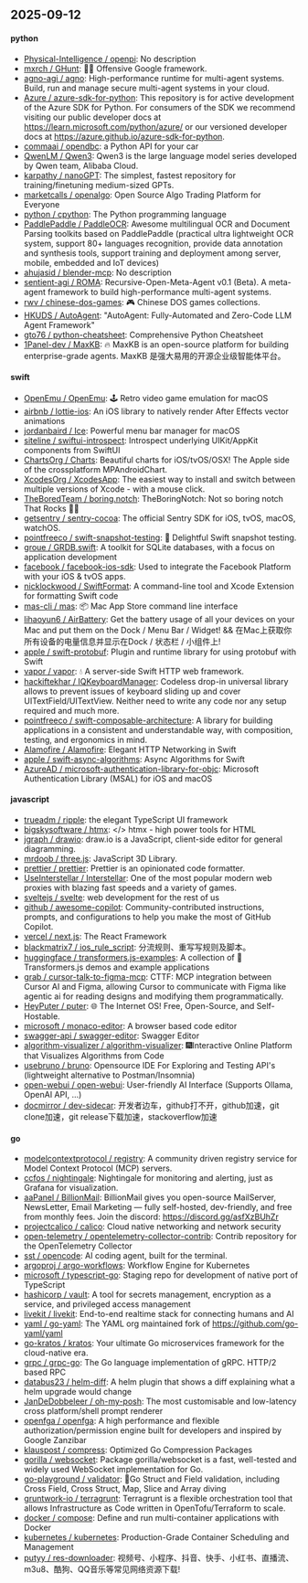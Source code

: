 ## 2025-09-12

#### python
* [Physical-Intelligence / openpi](https://github.com/Physical-Intelligence/openpi): No description
* [mxrch / GHunt](https://github.com/mxrch/GHunt): 🕵️‍♂️ Offensive Google framework.
* [agno-agi / agno](https://github.com/agno-agi/agno): High-performance runtime for multi-agent systems. Build, run and manage secure multi-agent systems in your cloud.
* [Azure / azure-sdk-for-python](https://github.com/Azure/azure-sdk-for-python): This repository is for active development of the Azure SDK for Python. For consumers of the SDK we recommend visiting our public developer docs at https://learn.microsoft.com/python/azure/ or our versioned developer docs at https://azure.github.io/azure-sdk-for-python.
* [commaai / opendbc](https://github.com/commaai/opendbc): a Python API for your car
* [QwenLM / Qwen3](https://github.com/QwenLM/Qwen3): Qwen3 is the large language model series developed by Qwen team, Alibaba Cloud.
* [karpathy / nanoGPT](https://github.com/karpathy/nanoGPT): The simplest, fastest repository for training/finetuning medium-sized GPTs.
* [marketcalls / openalgo](https://github.com/marketcalls/openalgo): Open Source Algo Trading Platform for Everyone
* [python / cpython](https://github.com/python/cpython): The Python programming language
* [PaddlePaddle / PaddleOCR](https://github.com/PaddlePaddle/PaddleOCR): Awesome multilingual OCR and Document Parsing toolkits based on PaddlePaddle (practical ultra lightweight OCR system, support 80+ languages recognition, provide data annotation and synthesis tools, support training and deployment among server, mobile, embedded and IoT devices)
* [ahujasid / blender-mcp](https://github.com/ahujasid/blender-mcp): No description
* [sentient-agi / ROMA](https://github.com/sentient-agi/ROMA): Recursive-Open-Meta-Agent v0.1 (Beta). A meta-agent framework to build high-performance multi-agent systems.
* [rwv / chinese-dos-games](https://github.com/rwv/chinese-dos-games): 🎮 Chinese DOS games collections.
* [HKUDS / AutoAgent](https://github.com/HKUDS/AutoAgent): "AutoAgent: Fully-Automated and Zero-Code LLM Agent Framework"
* [gto76 / python-cheatsheet](https://github.com/gto76/python-cheatsheet): Comprehensive Python Cheatsheet
* [1Panel-dev / MaxKB](https://github.com/1Panel-dev/MaxKB): 🔥 MaxKB is an open-source platform for building enterprise-grade agents. MaxKB 是强大易用的开源企业级智能体平台。

#### swift
* [OpenEmu / OpenEmu](https://github.com/OpenEmu/OpenEmu): 🕹 Retro video game emulation for macOS
* [airbnb / lottie-ios](https://github.com/airbnb/lottie-ios): An iOS library to natively render After Effects vector animations
* [jordanbaird / Ice](https://github.com/jordanbaird/Ice): Powerful menu bar manager for macOS
* [siteline / swiftui-introspect](https://github.com/siteline/swiftui-introspect): Introspect underlying UIKit/AppKit components from SwiftUI
* [ChartsOrg / Charts](https://github.com/ChartsOrg/Charts): Beautiful charts for iOS/tvOS/OSX! The Apple side of the crossplatform MPAndroidChart.
* [XcodesOrg / XcodesApp](https://github.com/XcodesOrg/XcodesApp): The easiest way to install and switch between multiple versions of Xcode - with a mouse click.
* [TheBoredTeam / boring.notch](https://github.com/TheBoredTeam/boring.notch): TheBoringNotch: Not so boring notch That Rocks 🎸🎶
* [getsentry / sentry-cocoa](https://github.com/getsentry/sentry-cocoa): The official Sentry SDK for iOS, tvOS, macOS, watchOS.
* [pointfreeco / swift-snapshot-testing](https://github.com/pointfreeco/swift-snapshot-testing): 📸 Delightful Swift snapshot testing.
* [groue / GRDB.swift](https://github.com/groue/GRDB.swift): A toolkit for SQLite databases, with a focus on application development
* [facebook / facebook-ios-sdk](https://github.com/facebook/facebook-ios-sdk): Used to integrate the Facebook Platform with your iOS & tvOS apps.
* [nicklockwood / SwiftFormat](https://github.com/nicklockwood/SwiftFormat): A command-line tool and Xcode Extension for formatting Swift code
* [mas-cli / mas](https://github.com/mas-cli/mas): 📦 Mac App Store command line interface
* [lihaoyun6 / AirBattery](https://github.com/lihaoyun6/AirBattery): Get the battery usage of all your devices on your Mac and put them on the Dock / Menu Bar / Widget! && 在Mac上获取你所有设备的电量信息并显示在Dock / 状态栏 / 小组件上!
* [apple / swift-protobuf](https://github.com/apple/swift-protobuf): Plugin and runtime library for using protobuf with Swift
* [vapor / vapor](https://github.com/vapor/vapor): 💧 A server-side Swift HTTP web framework.
* [hackiftekhar / IQKeyboardManager](https://github.com/hackiftekhar/IQKeyboardManager): Codeless drop-in universal library allows to prevent issues of keyboard sliding up and cover UITextField/UITextView. Neither need to write any code nor any setup required and much more.
* [pointfreeco / swift-composable-architecture](https://github.com/pointfreeco/swift-composable-architecture): A library for building applications in a consistent and understandable way, with composition, testing, and ergonomics in mind.
* [Alamofire / Alamofire](https://github.com/Alamofire/Alamofire): Elegant HTTP Networking in Swift
* [apple / swift-async-algorithms](https://github.com/apple/swift-async-algorithms): Async Algorithms for Swift
* [AzureAD / microsoft-authentication-library-for-objc](https://github.com/AzureAD/microsoft-authentication-library-for-objc): Microsoft Authentication Library (MSAL) for iOS and macOS

#### javascript
* [trueadm / ripple](https://github.com/trueadm/ripple): the elegant TypeScript UI framework
* [bigskysoftware / htmx](https://github.com/bigskysoftware/htmx): </> htmx - high power tools for HTML
* [jgraph / drawio](https://github.com/jgraph/drawio): draw.io is a JavaScript, client-side editor for general diagramming.
* [mrdoob / three.js](https://github.com/mrdoob/three.js): JavaScript 3D Library.
* [prettier / prettier](https://github.com/prettier/prettier): Prettier is an opinionated code formatter.
* [UseInterstellar / Interstellar](https://github.com/UseInterstellar/Interstellar): One of the most popular modern web proxies with blazing fast speeds and a variety of games.
* [sveltejs / svelte](https://github.com/sveltejs/svelte): web development for the rest of us
* [github / awesome-copilot](https://github.com/github/awesome-copilot): Community-contributed instructions, prompts, and configurations to help you make the most of GitHub Copilot.
* [vercel / next.js](https://github.com/vercel/next.js): The React Framework
* [blackmatrix7 / ios_rule_script](https://github.com/blackmatrix7/ios_rule_script): 分流规则、重写写规则及脚本。
* [huggingface / transformers.js-examples](https://github.com/huggingface/transformers.js-examples): A collection of 🤗 Transformers.js demos and example applications
* [grab / cursor-talk-to-figma-mcp](https://github.com/grab/cursor-talk-to-figma-mcp): CTTF: MCP integration between Cursor AI and Figma, allowing Cursor to communicate with Figma like agentic ai for reading designs and modifying them programmatically.
* [HeyPuter / puter](https://github.com/HeyPuter/puter): 🌐 The Internet OS! Free, Open-Source, and Self-Hostable.
* [microsoft / monaco-editor](https://github.com/microsoft/monaco-editor): A browser based code editor
* [swagger-api / swagger-editor](https://github.com/swagger-api/swagger-editor): Swagger Editor
* [algorithm-visualizer / algorithm-visualizer](https://github.com/algorithm-visualizer/algorithm-visualizer): 🎆Interactive Online Platform that Visualizes Algorithms from Code
* [usebruno / bruno](https://github.com/usebruno/bruno): Opensource IDE For Exploring and Testing API's (lightweight alternative to Postman/Insomnia)
* [open-webui / open-webui](https://github.com/open-webui/open-webui): User-friendly AI Interface (Supports Ollama, OpenAI API, ...)
* [docmirror / dev-sidecar](https://github.com/docmirror/dev-sidecar): 开发者边车，github打不开，github加速，git clone加速，git release下载加速，stackoverflow加速

#### go
* [modelcontextprotocol / registry](https://github.com/modelcontextprotocol/registry): A community driven registry service for Model Context Protocol (MCP) servers.
* [ccfos / nightingale](https://github.com/ccfos/nightingale): Nightingale for monitoring and alerting, just as Grafana for visualization.
* [aaPanel / BillionMail](https://github.com/aaPanel/BillionMail): BillionMail gives you open-source MailServer, NewsLetter, Email Marketing — fully self-hosted, dev-friendly, and free from monthly fees. Join the discord: https://discord.gg/asfXzBUhZr
* [projectcalico / calico](https://github.com/projectcalico/calico): Cloud native networking and network security
* [open-telemetry / opentelemetry-collector-contrib](https://github.com/open-telemetry/opentelemetry-collector-contrib): Contrib repository for the OpenTelemetry Collector
* [sst / opencode](https://github.com/sst/opencode): AI coding agent, built for the terminal.
* [argoproj / argo-workflows](https://github.com/argoproj/argo-workflows): Workflow Engine for Kubernetes
* [microsoft / typescript-go](https://github.com/microsoft/typescript-go): Staging repo for development of native port of TypeScript
* [hashicorp / vault](https://github.com/hashicorp/vault): A tool for secrets management, encryption as a service, and privileged access management
* [livekit / livekit](https://github.com/livekit/livekit): End-to-end realtime stack for connecting humans and AI
* [yaml / go-yaml](https://github.com/yaml/go-yaml): The YAML org maintained fork of https://github.com/go-yaml/yaml
* [go-kratos / kratos](https://github.com/go-kratos/kratos): Your ultimate Go microservices framework for the cloud-native era.
* [grpc / grpc-go](https://github.com/grpc/grpc-go): The Go language implementation of gRPC. HTTP/2 based RPC
* [databus23 / helm-diff](https://github.com/databus23/helm-diff): A helm plugin that shows a diff explaining what a helm upgrade would change
* [JanDeDobbeleer / oh-my-posh](https://github.com/JanDeDobbeleer/oh-my-posh): The most customisable and low-latency cross platform/shell prompt renderer
* [openfga / openfga](https://github.com/openfga/openfga): A high performance and flexible authorization/permission engine built for developers and inspired by Google Zanzibar
* [klauspost / compress](https://github.com/klauspost/compress): Optimized Go Compression Packages
* [gorilla / websocket](https://github.com/gorilla/websocket): Package gorilla/websocket is a fast, well-tested and widely used WebSocket implementation for Go.
* [go-playground / validator](https://github.com/go-playground/validator): 💯Go Struct and Field validation, including Cross Field, Cross Struct, Map, Slice and Array diving
* [gruntwork-io / terragrunt](https://github.com/gruntwork-io/terragrunt): Terragrunt is a flexible orchestration tool that allows Infrastructure as Code written in OpenTofu/Terraform to scale.
* [docker / compose](https://github.com/docker/compose): Define and run multi-container applications with Docker
* [kubernetes / kubernetes](https://github.com/kubernetes/kubernetes): Production-Grade Container Scheduling and Management
* [putyy / res-downloader](https://github.com/putyy/res-downloader): 视频号、小程序、抖音、快手、小红书、直播流、m3u8、酷狗、QQ音乐等常见网络资源下载!
